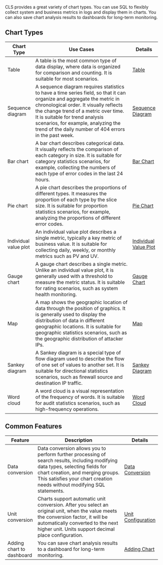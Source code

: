 
CLS provides a great variety of chart types. You can use SQL to flexibly collect system and business metrics in logs and display them in charts. You can also save chart analysis results to dashboards for long-term monitoring.

## Chart Types

<table>
<thead>
<tr><th style="width: 17%">Chart Type</th><th style="width: 66%">Use Cases</th><th style="width: 17%">Details</th></tr>
</thead>
<tbody><tr>
<td>Table</td>
<td>A table is the most common type of data display, where data is organized for comparison and counting. It is suitable for most scenarios.</td>
<td><a href="https://intl.cloud.tencent.com/document/product/614/47778">Table</a></td>
</tr>
<tr>
<td>Sequence diagram</td>
<td>A sequence diagram requires statistics to have a time series field, so that it can organize and aggregate the metric in chronological order. It visually reflects the change trend of a metric over time. It is suitable for trend analysis scenarios, for example, analyzing the trend of the daily number of 404 errors in the past week.</td>
<td><a href="https://www.tencentcloud.com/document/product/614/47779">Sequence Diagram</a></td>
</tr>
<tr>
<td>Bar chart</td>
<td>A bar chart describes categorical data. It visually reflects the comparison of each category in size. It is suitable for category statistics scenarios, for example, collecting the numbers of each type of error codes in the last 24 hours.</td>
<td><a href="https://intl.cloud.tencent.com/document/product/614/47780">Bar Chart</a></td>
</tr>
<tr>
<td>Pie chart</td>
<td>A pie chart describes the proportions of different types. It measures the proportion of each type by the slice size. It is suitable for proportion statistics scenarios, for example, analyzing the proportions of different error codes.</td>
<td><a href="https://intl.cloud.tencent.com/document/product/614/47781">Pie Chart</a></td>
</tr>
<tr>
<td>Individual value plot</td>
<td>An individual value plot describes a single metric, typically a key metric of business value. It is suitable for collecting daily, weekly, or monthly metrics such as PV and UV.</td>
<td><a href="https://intl.cloud.tencent.com/document/product/614/47782">Individual Value Plot</a></td>
</tr>
<tr>
<td>Gauge chart</td>
<td>A gauge chart describes a single metric. Unlike an individual value plot, it is generally used with a threshold to measure the metric status. It is suitable for rating scenarios, such as system health monitoring.</td>
<td><a href="https://intl.cloud.tencent.com/document/product/614/47783">Gauge Chart</a></td>
</tr>
<tr>
<td>Map</td>
<td>A map shows the geographic location of data through the position of graphics. It is generally used to display the distribution of data in different geographic locations. It is suitable for geographic statistics scenarios, such as the geographic distribution of attacker IPs.</td>
<td><a href="https://intl.cloud.tencent.com/document/product/614/47784">Map</a></td>
</tr>
<tr>
<td>Sankey diagram</td>
<td>A Sankey diagram is a special type of flow diagram used to describe the flow of one set of values to another set. It is suitable for directional statistics scenarios, such as firewall source and destination IP traffic.</td>
<td><a href="https://intl.cloud.tencent.com/document/product/614/47785">Sankey Diagram</a></td>
</tr>
<tr>
<td>Word cloud</td>
<td>A word cloud is a visual representation of the frequency of words. It is suitable for audit statistics scenarios, such as high-frequency operations.</td>
<td><a href="https://intl.cloud.tencent.com/document/product/614/47786">Word Cloud</a></td>
</tr>
</tbody></table>

## Common Features

<table>
<thead>
<tr><th style="width: 17%">Feature</th><th style="width: 66%">Description</th><th style="width: 17%">Details</th></tr>
</thead>
<tbody><tr>
<td>Data conversion</td>
<td>Data conversion allows you to perform further processing of search results, including modifying data types, selecting fields for chart creation, and merging groups. This satisfies your chart creation needs without modifying SQL statements.</td>
<td><a href="https://intl.cloud.tencent.com/document/product/614/47787">Data Conversion</a></td>
</tr>
<tr>
<td>Unit conversion</td>
<td>Charts support automatic unit conversion. After you select an original unit, when the value meets the conversion factor, it will be automatically converted to the next higher unit. Units support decimal place configuration.</td>
<td><a href="https://intl.cloud.tencent.com/document/product/614/47788">Unit Configuration</a></td>
</tr>
<tr>
<td>Adding chart to dashboard</td>
<td>You can save chart analysis results to a dashboard for long-term monitoring.</td>
<td><a href="https://cloud.tencent.com/document/product/614/63399">Adding Chart</a></td>
</tr>
</tbody></table>

